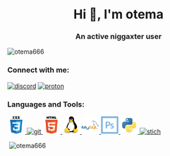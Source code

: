<h1 align="center">Hi 👋, I'm otema</h1>
<h3 align="center">An active niggaxter user</h3>

<p align="left"> <img src="https://komarev.com/ghpvc/?username=otema666&label=Profile%20views&color=0e75b6&style=flat" alt="otema666" /> </p>

<h3 align="left">Connect with me:</h3>
<p align="left">
<a href="https://shorturl.at/kzS13" target="blank"><img align="center" src="https://raw.githubusercontent.com/rahuldkjain/github-profile-readme-generator/master/src/images/icons/Social/discord.svg" alt="discord" height="30" width="40" /></a>
<a href="https://shorturl.at/gsI08" target="_blank"><img align="center" src="https://i.ibb.co/3dZPGJf/proton.png" alt="proton" height="30" width="40"></a>
</p>

<h3 align="left">Languages and Tools:</h3>
<p align="left"> <a href="https://www.w3schools.com/css/" target="_blank" rel="noreferrer"> <img src="https://raw.githubusercontent.com/devicons/devicon/master/icons/css3/css3-original-wordmark.svg" alt="css3" width="40" height="40"/> </a> <a href="https://git-scm.com/" target="_blank" rel="noreferrer"> <img src="https://www.vectorlogo.zone/logos/git-scm/git-scm-icon.svg" alt="git" width="40" height="40"/> </a> <a href="https://www.w3.org/html/" target="_blank" rel="noreferrer"> <img src="https://raw.githubusercontent.com/devicons/devicon/master/icons/html5/html5-original-wordmark.svg" alt="html5" width="40" height="40"/> </a> <a href="https://www.linux.org/" target="_blank" rel="noreferrer"> <img src="https://raw.githubusercontent.com/devicons/devicon/master/icons/linux/linux-original.svg" alt="linux" width="40" height="40"/> </a> <a href="https://www.mysql.com/" target="_blank" rel="noreferrer"> <img src="https://raw.githubusercontent.com/devicons/devicon/master/icons/mysql/mysql-original-wordmark.svg" alt="mysql" width="40" height="40"/> </a> <a href="https://www.photoshop.com/en" target="_blank" rel="noreferrer"> <img src="https://raw.githubusercontent.com/devicons/devicon/master/icons/photoshop/photoshop-line.svg" alt="photoshop" width="40" height="40"/> </a> <a href="https://www.python.org" target="_blank" rel="noreferrer"> <img src="https://raw.githubusercontent.com/devicons/devicon/master/icons/python/python-original.svg" alt="python" width="40" height="40"/> </a> 
<a href="https://shorturl.at/ckxN0" target="_blank"><img src="https://i.ibb.co/M7rvbgJ/910841797645836308-716-F7.png" alt="stich" width="40" height="40"></a>
</p>

<p>&nbsp;<img align="center" src="https://github-readme-stats.vercel.app/api?username=otema666&show_icons=true&locale=en" alt="otema666" /></p>

